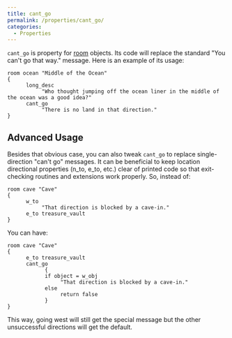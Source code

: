 ```yaml
---
title: cant_go
permalink: /properties/cant_go/
categories: 
  - Properties
---
```


`cant_go` is property for [room](Rooms) objects. Its code
will replace the standard "You can't go that way." message. Here is an
example of its usage:

    room ocean "Middle of the Ocean"
    {
          long_desc
               "Who thought jumping off the ocean liner in the middle of the ocean was a good idea?"
          cant_go
               "There is no land in that direction."
    }

## Advanced Usage

Besides that obvious case, you can also tweak `cant_go` to replace
single-direction "can't go" messages. It can be beneficial to keep
location directional properties (n_to, e_to, etc.) clear of printed
code so that exit-checking routines and extensions work properly. So,
instead of:

    room cave "Cave"
    {
          w_to
               "That direction is blocked by a cave-in."
          e_to treasure_vault
    }

You can have:

    room cave "Cave"
    {
          e_to treasure_vault
          cant_go
                {
                if object = w_obj
                     "That direction is blocked by a cave-in."
                else
                     return false
                }
    }

This way, going west will still get the special message but the other
unsuccessful directions will get the default.
